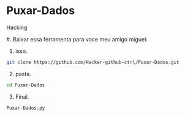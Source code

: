 # Puxar-Dados
Hacking

#. Baixar essa ferramenta para voce meu amigo miguel:
1. isso.
```bash
git clone https://github.com/Hacker-github-ctrl/Puxar-Dados.git
```
2. pasta.
```bash
cd Puxar-Dados
```
3. Final.
```bash
Puxar-Dados.py
```
   
  
   
